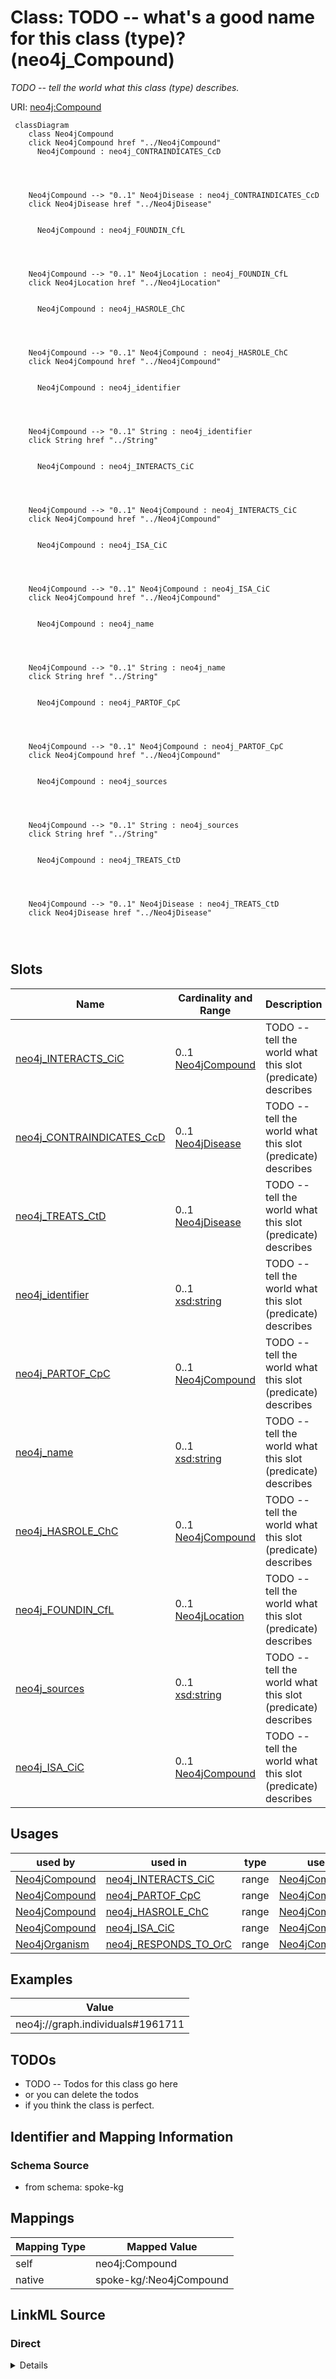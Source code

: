 

# Class: TODO -- what's a good name for this class (type)? (neo4j_Compound)


_TODO -- tell the world what this class (type) describes._





URI: [neo4j:Compound](neo4j://graph.schema#Compound)






```mermaid
 classDiagram
    class Neo4jCompound
    click Neo4jCompound href "../Neo4jCompound"
      Neo4jCompound : neo4j_CONTRAINDICATES_CcD
        
          
    
    
    Neo4jCompound --> "0..1" Neo4jDisease : neo4j_CONTRAINDICATES_CcD
    click Neo4jDisease href "../Neo4jDisease"

        
      Neo4jCompound : neo4j_FOUNDIN_CfL
        
          
    
    
    Neo4jCompound --> "0..1" Neo4jLocation : neo4j_FOUNDIN_CfL
    click Neo4jLocation href "../Neo4jLocation"

        
      Neo4jCompound : neo4j_HASROLE_ChC
        
          
    
    
    Neo4jCompound --> "0..1" Neo4jCompound : neo4j_HASROLE_ChC
    click Neo4jCompound href "../Neo4jCompound"

        
      Neo4jCompound : neo4j_identifier
        
          
    
    
    Neo4jCompound --> "0..1" String : neo4j_identifier
    click String href "../String"

        
      Neo4jCompound : neo4j_INTERACTS_CiC
        
          
    
    
    Neo4jCompound --> "0..1" Neo4jCompound : neo4j_INTERACTS_CiC
    click Neo4jCompound href "../Neo4jCompound"

        
      Neo4jCompound : neo4j_ISA_CiC
        
          
    
    
    Neo4jCompound --> "0..1" Neo4jCompound : neo4j_ISA_CiC
    click Neo4jCompound href "../Neo4jCompound"

        
      Neo4jCompound : neo4j_name
        
          
    
    
    Neo4jCompound --> "0..1" String : neo4j_name
    click String href "../String"

        
      Neo4jCompound : neo4j_PARTOF_CpC
        
          
    
    
    Neo4jCompound --> "0..1" Neo4jCompound : neo4j_PARTOF_CpC
    click Neo4jCompound href "../Neo4jCompound"

        
      Neo4jCompound : neo4j_sources
        
          
    
    
    Neo4jCompound --> "0..1" String : neo4j_sources
    click String href "../String"

        
      Neo4jCompound : neo4j_TREATS_CtD
        
          
    
    
    Neo4jCompound --> "0..1" Neo4jDisease : neo4j_TREATS_CtD
    click Neo4jDisease href "../Neo4jDisease"

        
      
```




<!-- no inheritance hierarchy -->


## Slots

| Name | Cardinality and Range | Description | Inheritance |
| ---  | --- | --- | --- |
| [neo4j_INTERACTS_CiC](../slots/neo4j_INTERACTS_CiC.md) | 0..1 <br/> [Neo4jCompound](../classes/Neo4jCompound.md) | TODO -- tell the world what this slot (predicate) describes | direct |
| [neo4j_CONTRAINDICATES_CcD](../slots/neo4j_CONTRAINDICATES_CcD.md) | 0..1 <br/> [Neo4jDisease](../classes/Neo4jDisease.md) | TODO -- tell the world what this slot (predicate) describes | direct |
| [neo4j_TREATS_CtD](../slots/neo4j_TREATS_CtD.md) | 0..1 <br/> [Neo4jDisease](../classes/Neo4jDisease.md) | TODO -- tell the world what this slot (predicate) describes | direct |
| [neo4j_identifier](../slots/neo4j_identifier.md) | 0..1 <br/> [xsd:string](http://www.w3.org/2001/XMLSchema#string) | TODO -- tell the world what this slot (predicate) describes | direct |
| [neo4j_PARTOF_CpC](../slots/neo4j_PARTOF_CpC.md) | 0..1 <br/> [Neo4jCompound](../classes/Neo4jCompound.md) | TODO -- tell the world what this slot (predicate) describes | direct |
| [neo4j_name](../slots/neo4j_name.md) | 0..1 <br/> [xsd:string](http://www.w3.org/2001/XMLSchema#string) | TODO -- tell the world what this slot (predicate) describes | direct |
| [neo4j_HASROLE_ChC](../slots/neo4j_HASROLE_ChC.md) | 0..1 <br/> [Neo4jCompound](../classes/Neo4jCompound.md) | TODO -- tell the world what this slot (predicate) describes | direct |
| [neo4j_FOUNDIN_CfL](../slots/neo4j_FOUNDIN_CfL.md) | 0..1 <br/> [Neo4jLocation](../classes/Neo4jLocation.md) | TODO -- tell the world what this slot (predicate) describes | direct |
| [neo4j_sources](../slots/neo4j_sources.md) | 0..1 <br/> [xsd:string](http://www.w3.org/2001/XMLSchema#string) | TODO -- tell the world what this slot (predicate) describes | direct |
| [neo4j_ISA_CiC](../slots/neo4j_ISA_CiC.md) | 0..1 <br/> [Neo4jCompound](../classes/Neo4jCompound.md) | TODO -- tell the world what this slot (predicate) describes | direct |





## Usages

| used by | used in | type | used |
| ---  | --- | --- | --- |
| [Neo4jCompound](../classes/Neo4jCompound.md) | [neo4j_INTERACTS_CiC](../slots/neo4j_INTERACTS_CiC.md) | range | [Neo4jCompound](../classes/Neo4jCompound.md) |
| [Neo4jCompound](../classes/Neo4jCompound.md) | [neo4j_PARTOF_CpC](../slots/neo4j_PARTOF_CpC.md) | range | [Neo4jCompound](../classes/Neo4jCompound.md) |
| [Neo4jCompound](../classes/Neo4jCompound.md) | [neo4j_HASROLE_ChC](../slots/neo4j_HASROLE_ChC.md) | range | [Neo4jCompound](../classes/Neo4jCompound.md) |
| [Neo4jCompound](../classes/Neo4jCompound.md) | [neo4j_ISA_CiC](../slots/neo4j_ISA_CiC.md) | range | [Neo4jCompound](../classes/Neo4jCompound.md) |
| [Neo4jOrganism](../classes/Neo4jOrganism.md) | [neo4j_RESPONDS_TO_OrC](../slots/neo4j_RESPONDS_TO_OrC.md) | range | [Neo4jCompound](../classes/Neo4jCompound.md) |







## Examples

| Value |
| --- |
| neo4j://graph.individuals#1961711 |

## TODOs

* TODO -- Todos for this class go here
* or you can delete the todos
* if you think the class is perfect.

## Identifier and Mapping Information







### Schema Source


* from schema: spoke-kg




## Mappings

| Mapping Type | Mapped Value |
| ---  | ---  |
| self | neo4j:Compound |
| native | spoke-kg/:Neo4jCompound |







## LinkML Source

<!-- TODO: investigate https://stackoverflow.com/questions/37606292/how-to-create-tabbed-code-blocks-in-mkdocs-or-sphinx -->

### Direct

<details>
```yaml
name: neo4j_Compound
description: TODO -- tell the world what this class (type) describes.
title: TODO -- what's a good name for this class (type)?
todos:
- TODO -- Todos for this class go here
- or you can delete the todos
- if you think the class is perfect.
notes:
- Class with 798 occurences.
examples:
- value: neo4j://graph.individuals#1961711
from_schema: spoke-kg
slots:
- neo4j_INTERACTS_CiC
- neo4j_CONTRAINDICATES_CcD
- neo4j_TREATS_CtD
- neo4j_identifier
- neo4j_PARTOF_CpC
- neo4j_name
- neo4j_HASROLE_ChC
- neo4j_FOUNDIN_CfL
- neo4j_sources
- neo4j_ISA_CiC
class_uri: neo4j:Compound

```
</details>

### Induced

<details>
```yaml
name: neo4j_Compound
description: TODO -- tell the world what this class (type) describes.
title: TODO -- what's a good name for this class (type)?
todos:
- TODO -- Todos for this class go here
- or you can delete the todos
- if you think the class is perfect.
notes:
- Class with 798 occurences.
examples:
- value: neo4j://graph.individuals#1961711
from_schema: spoke-kg
attributes:
  neo4j_INTERACTS_CiC:
    name: neo4j_INTERACTS_CiC
    description: TODO -- tell the world what this slot (predicate) describes.
    todos:
    - TODO -- Todos for this slot go here
    - or you can delete the todos
    - if you think the class is perfect.
    comments:
    - 1 occurrences with subject type neo4j_Compound and object type neo4j_Compound.
    examples:
    - value: neo4j://graph.individuals#385755 neo4j:INTERACTS_CiC neo4j://graph.individuals#386675
    from_schema: spoke-kg
    rank: 1000
    slot_uri: neo4j:INTERACTS_CiC
    alias: neo4j_INTERACTS_CiC
    owner: neo4j_Compound
    domain_of:
    - neo4j_Compound
    range: neo4j_Compound
  neo4j_CONTRAINDICATES_CcD:
    name: neo4j_CONTRAINDICATES_CcD
    description: TODO -- tell the world what this slot (predicate) describes.
    todos:
    - TODO -- Todos for this slot go here
    - or you can delete the todos
    - if you think the class is perfect.
    comments:
    - 51 occurrences with subject type neo4j_Compound and object type neo4j_Disease.
    examples:
    - value: neo4j://graph.individuals#387655 neo4j:CONTRAINDICATES_CcD neo4j://graph.individuals#152911
    from_schema: spoke-kg
    rank: 1000
    slot_uri: neo4j:CONTRAINDICATES_CcD
    alias: neo4j_CONTRAINDICATES_CcD
    owner: neo4j_Compound
    domain_of:
    - neo4j_Compound
    range: neo4j_Disease
  neo4j_TREATS_CtD:
    name: neo4j_TREATS_CtD
    description: TODO -- tell the world what this slot (predicate) describes.
    todos:
    - TODO -- Todos for this slot go here
    - or you can delete the todos
    - if you think the class is perfect.
    comments:
    - 163 occurrences with subject type neo4j_Compound and object type neo4j_Disease.
    examples:
    - value: neo4j://graph.individuals#399981 neo4j:TREATS_CtD neo4j://graph.individuals#145652
    from_schema: spoke-kg
    rank: 1000
    slot_uri: neo4j:TREATS_CtD
    alias: neo4j_TREATS_CtD
    owner: neo4j_Compound
    domain_of:
    - neo4j_Compound
    range: neo4j_Disease
  neo4j_identifier:
    name: neo4j_identifier
    description: TODO -- tell the world what this slot (predicate) describes.
    todos:
    - TODO -- Todos for this slot go here
    - or you can delete the todos
    - if you think the class is perfect.
    comments:
    - 2 occurrences with subject type neo4j_Environment and object type string.
    - 1426 occurrences with subject type neo4j_SDoH and object type string.
    - 106067 occurrences with subject type neo4j_Location and object type string.
    - 180 occurrences with subject type neo4j_Disease and object type string.
    - 798 occurrences with subject type neo4j_Compound and object type string.
    - 321442 occurrences with subject type neo4j_Organism and object type string.
    examples:
    - value: neo4j://graph.individuals#105029 neo4j:identifier ENVO_01000405
    - value: neo4j://graph.individuals#119274 neo4j:identifier 158928002
    - value: neo4j://graph.individuals#123229 neo4j:identifier 049999985379
    - value: neo4j://graph.individuals#142359 neo4j:identifier DOID:3074
    - value: neo4j://graph.individuals#1961711 neo4j:identifier inchikey:NWXMGUDVXFXRIG-WESIUVDSSA-N
    - value: neo4j://graph.individuals#105042 neo4j:identifier 104102.36
    from_schema: spoke-kg
    rank: 1000
    slot_uri: neo4j:identifier
    alias: neo4j_identifier
    owner: neo4j_Compound
    domain_of:
    - neo4j_Compound
    - neo4j_Disease
    - neo4j_Environment
    - neo4j_Location
    - neo4j_Organism
    - neo4j_SDoH
    range: string
  neo4j_PARTOF_CpC:
    name: neo4j_PARTOF_CpC
    description: TODO -- tell the world what this slot (predicate) describes.
    todos:
    - TODO -- Todos for this slot go here
    - or you can delete the todos
    - if you think the class is perfect.
    comments:
    - 18 occurrences with subject type neo4j_Compound and object type neo4j_Compound.
    examples:
    - value: neo4j://graph.individuals#395317 neo4j:PARTOF_CpC neo4j://graph.individuals#395791
    from_schema: spoke-kg
    rank: 1000
    slot_uri: neo4j:PARTOF_CpC
    alias: neo4j_PARTOF_CpC
    owner: neo4j_Compound
    domain_of:
    - neo4j_Compound
    range: neo4j_Compound
  neo4j_name:
    name: neo4j_name
    description: TODO -- tell the world what this slot (predicate) describes.
    todos:
    - TODO -- Todos for this slot go here
    - or you can delete the todos
    - if you think the class is perfect.
    comments:
    - 2 occurrences with subject type neo4j_Environment and object type string.
    - 1426 occurrences with subject type neo4j_SDoH and object type string.
    - 106067 occurrences with subject type neo4j_Location and object type string.
    - 180 occurrences with subject type neo4j_Disease and object type string.
    - 798 occurrences with subject type neo4j_Compound and object type string.
    - 321442 occurrences with subject type neo4j_Organism and object type string.
    examples:
    - value: neo4j://graph.individuals#105029 neo4j:name respirable suspended particulate
        matter
    - value: neo4j://graph.individuals#119274 neo4j:name Social scientist (occupation)
    - value: neo4j://graph.individuals#123229 neo4j:name Outside city limits
    - value: neo4j://graph.individuals#142359 neo4j:name giant cell glioblastoma
    - value: neo4j://graph.individuals#1961711 neo4j:name Tetracycline
    - value: neo4j://graph.individuals#105042 neo4j:name Acetobacter tropicalis strain
        DmPark25_167
    from_schema: spoke-kg
    rank: 1000
    slot_uri: neo4j:name
    alias: neo4j_name
    owner: neo4j_Compound
    domain_of:
    - neo4j_Compound
    - neo4j_Disease
    - neo4j_Environment
    - neo4j_Location
    - neo4j_Organism
    - neo4j_SDoH
    range: string
  neo4j_HASROLE_ChC:
    name: neo4j_HASROLE_ChC
    description: TODO -- tell the world what this slot (predicate) describes.
    todos:
    - TODO -- Todos for this slot go here
    - or you can delete the todos
    - if you think the class is perfect.
    comments:
    - 34 occurrences with subject type neo4j_Compound and object type neo4j_Compound.
    examples:
    - value: neo4j://graph.individuals#397113 neo4j:HASROLE_ChC neo4j://graph.individuals#2469017
    from_schema: spoke-kg
    rank: 1000
    slot_uri: neo4j:HASROLE_ChC
    alias: neo4j_HASROLE_ChC
    owner: neo4j_Compound
    domain_of:
    - neo4j_Compound
    range: neo4j_Compound
  neo4j_FOUNDIN_CfL:
    name: neo4j_FOUNDIN_CfL
    description: TODO -- tell the world what this slot (predicate) describes.
    todos:
    - TODO -- Todos for this slot go here
    - or you can delete the todos
    - if you think the class is perfect.
    comments:
    - 563803 occurrences with subject type neo4j_Compound and object type neo4j_Location.
    examples:
    - value: neo4j://graph.individuals#778857 neo4j:FOUNDIN_CfL neo4j://graph.individuals#30670081
    from_schema: spoke-kg
    rank: 1000
    slot_uri: neo4j:FOUNDIN_CfL
    alias: neo4j_FOUNDIN_CfL
    owner: neo4j_Compound
    domain_of:
    - neo4j_Compound
    range: neo4j_Location
  neo4j_sources:
    name: neo4j_sources
    description: TODO -- tell the world what this slot (predicate) describes.
    todos:
    - TODO -- Todos for this slot go here
    - or you can delete the todos
    - if you think the class is perfect.
    comments:
    - 2 occurrences with subject type neo4j_Environment and object type string.
    - 1426 occurrences with subject type neo4j_SDoH and object type string.
    - 106067 occurrences with subject type neo4j_Location and object type string.
    - 3336 occurrences with subject type neo4j_Compound and object type string.
    - 321442 occurrences with subject type neo4j_Organism and object type string.
    examples:
    - value: neo4j://graph.individuals#105029 neo4j:sources Environment Ontology
    - value: neo4j://graph.individuals#119274 neo4j:sources SNOMED CT
    - value: neo4j://graph.individuals#123229 neo4j:sources UnitedStatesZipcode_database
    - value: neo4j://graph.individuals#1961711 neo4j:sources BioCyc
    - value: neo4j://graph.individuals#105042 neo4j:sources BV-BRC
    from_schema: spoke-kg
    rank: 1000
    slot_uri: neo4j:sources
    alias: neo4j_sources
    owner: neo4j_Compound
    domain_of:
    - neo4j_Compound
    - neo4j_Environment
    - neo4j_Location
    - neo4j_Organism
    - neo4j_SDoH
    range: string
  neo4j_ISA_CiC:
    name: neo4j_ISA_CiC
    description: TODO -- tell the world what this slot (predicate) describes.
    todos:
    - TODO -- Todos for this slot go here
    - or you can delete the todos
    - if you think the class is perfect.
    comments:
    - 56 occurrences with subject type neo4j_Compound and object type neo4j_Compound.
    examples:
    - value: neo4j://graph.individuals#556433 neo4j:ISA_CiC neo4j://graph.individuals#388216
    from_schema: spoke-kg
    rank: 1000
    slot_uri: neo4j:ISA_CiC
    alias: neo4j_ISA_CiC
    owner: neo4j_Compound
    domain_of:
    - neo4j_Compound
    range: neo4j_Compound
class_uri: neo4j:Compound

```
</details>